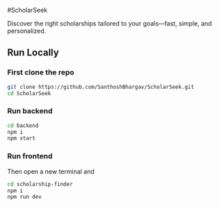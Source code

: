 #ScholarSeek

Discover the right scholarships tailored to your goals—fast, simple, and personalized.

## Run Locally
### First clone the repo
```bash
git clone https://github.com/SanthoshBhargav/ScholarSeek.git
cd ScholarSeek
```

### Run backend
```bash
cd backend
npm i 
npm start
```
### Run frontend
Then open a new terminal and
```bash
cd scholarship-finder
npm i
npm run dev
````
